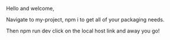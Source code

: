 Hello and welcome,

Navigate to my-project, npm i to get all of your packaging needs.

Then npm run dev click on the local host link and away you go!
